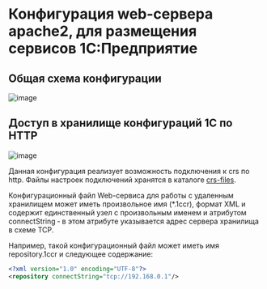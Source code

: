 # Конфигурация web-сервера apache2, для размещения сервисов 1С:Предприятие


## Общая схема конфигурации
![image](https://user-images.githubusercontent.com/1051804/142091877-03d3b4e0-f5ae-4e61-a07b-1cb7bda6328d.png)

## Доступ в хранилище конфигураций 1С по HTTP
![image](https://user-images.githubusercontent.com/1051804/142206963-eeee9871-cad2-4d86-a90a-c80b9e1e8615.png)

Данная конфигурация реализует возможность подключения к crs по http. Файлы настроек подключений хранятся в каталоге [crs-files](./crs-files).

Конфигурационный файл Web-сервиса для работы с удаленным хранилищем может иметь произвольное имя (*.1ccr), формат XML и содержит единственный узел с произвольным именем и атрибутом connectString ‑ в этом атрибуте указывается адрес сервера хранилища в схеме TCP.

Например, такой конфигурационный файл может иметь имя repository.1ccr и следующее содержание:
```xml
<?xml version="1.0" encoding="UTF-8"?>
<repository connectString="tcp://192.168.0.1"/>
```
